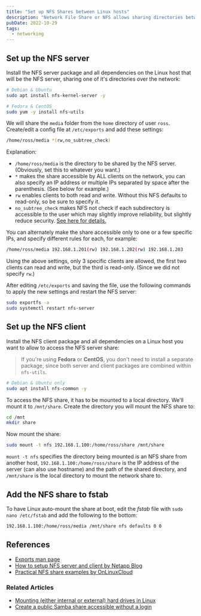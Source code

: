 ```yaml
---
title: "Set up NFS Shares between Linux hosts"
description: "Network File Share or NFS allows sharing directories between Linux hosts on the same network, similar to Samba though it has better performance with small and medium-sized files comparatively. Here's a quick guide on setting up an NFS share between Linux hosts."
pubDate: 2022-10-29
tags:
  - networking
---
```


## Set up the NFS server

Install the NFS server package and all dependencies on the Linux host that will be the NFS server, sharing one of it's directories over the network:

```bash
# Debian & Ubuntu
sudo apt install nfs-kernel-server -y

# Fedora & CentOS
sudo yum -y install nfs-utils
```

We will share the `media` folder from the `home` directory of user `ross`. Create/edit a config file at `/etc/exports` and add these settings:

```bash
/home/ross/media *(rw,no_subtree_check)
```

Explanation:

- `/home/ross/media` is the directory to be shared by the NFS server. (Obviously, set this to whatever you want.)
- `*` makes the share accessible by ALL clients on the network, you can also specify an IP address or multiple IPs separated by space after the parenthesis. (See below for example.)
- `rw` enables clients to both read and write. Without this NFS defaults to read-only, so be sure to specify it.
- `no_subtree_check` makes NFS not check if each subdirectory is accessible to the user which may slightly improve reliability, but slightly reduce security. <a href="https://linux.die.net/man/5/exports#no_subtree_check:~:text=no_subtree_check,change%20is%20pending." target="_blank" data-umami-event="setup-nfs-linux-die-no-subtree">See here for details.</a>

You can alternately make the share accessible only to one or a few specific IPs, and specify different rules for each, for example:

```bash
/home/ross/media 192.168.1.201(rw) 192.168.1.202(rw) 192.168.1.203
```

Using the above settings, only 3 specific clients are allowed, the first two clients can read and write, but the third is read-only. (Since we did not specify `rw`.)

After editing `/etc/exports` and saving the file, use the following commands to apply the new settings and restart the NFS server:

```bash
sudo exportfs -a
sudo systemctl restart nfs-server
```

## Set up the NFS client

Install the NFS client package and all dependencies on a Linux host you want to allow to access the NFS server share:

> If you're using **Fedora** or **CentOS**, you don't need to install a separate package, since both server and client packages are combined within `nfs-utils`.

```bash
# Debian & Ubuntu only
sudo apt install nfs-common -y
```

To access the NFS share, it has to be mounted to a local directory. We'll mount it to `/mnt/share`. Create the directory you will mount the NFS share to:

```bash
cd /mnt
mkdir share
```

Now mount the share:

```bash
sudo mount -t nfs 192.168.1.100:/home/ross/share /mnt/share
```

`mount -t nfs` specifies the directory being mounted is an NFS share from another host, `192.168.1.100:/home/ross/share` is the IP address of the server (can also use hostname) and the path of the shared directory, and `/mnt/share` is the local directory to mount the network share to.

## Add the NFS share to fstab

To have Linux auto-mount the share at boot, edit the _fstab_ file with `sudo nano /etc/fstab` and add the following to the bottom:

```bash
192.168.1.100:/home/ross/media /mnt/share nfs defaults 0 0
```

## References

- <a href="https://man7.org/linux/man-pages/man5/exports.5.html" target="_blank" data-umami-event="setup-nfs-exports-manpage">Exports man page</a>
- <a href="https://cloud.netapp.com/blog/azure-anf-blg-linux-nfs-server-how-to-set-up-server-and-client" target="_blank" data-umami-event="setup-nfs-netapp-blog">How to setup NFS server and client by Netapp Blog</a>
- <a href="https://www.golinuxcloud.com/nfs-exports-options-examples" target="_blank" data-umami-event="setup-nfs-onlinuxcloud">Practical NFS share examples by OnLinuxCloud</a>

### Related Articles

- <a href="/blog/mounting-hard-drives-in-linux/" data-umami-event="setup-nfs-mount-hdds">Mounting (either internal or external) hard drives in Linux</a>
- <a href="/blog/create-public-samba-share-without-login/" data-umami-event="setup-nfs-public-smb-nologin">Create a public Samba share accessible without a login</a>